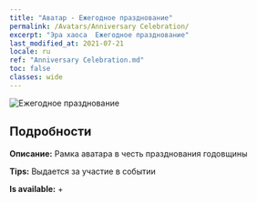 ```yaml
---
title: "Аватар - Ежегодное празднование"
permalink: /Avatars/Anniversary Celebration/
excerpt: "Эра хаоса  Ежегодное празднование"
last_modified_at: 2021-07-21
locale: ru
ref: "Anniversary Celebration.md"
toc: false
classes: wide
---
```

 ![Ежегодное празднование](/images/a/avatarFrame_65.png)

## Подробности

 **Описание:** Рамка аватара в честь празднования годовщины 

 **Tips:** Выдается за участие в событии 

 **Is available:**  + 

